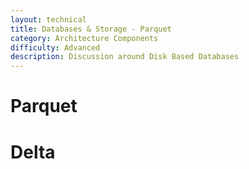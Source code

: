 ```yaml
---
layout: technical
title: Databases & Storage - Parquet
category: Architecture Components
difficulty: Advanced
description: Discussion around Disk Based Databases
---
```


# Parquet

# Delta